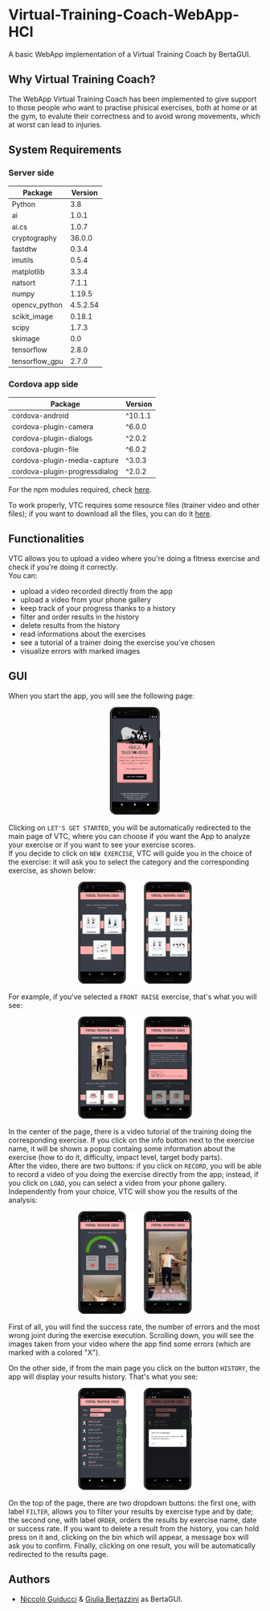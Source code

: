 # Virtual-Training-Coach-WebApp-HCI
A basic WebApp implementation of a Virtual Training Coach by BertaGUI.

## Why Virtual Training Coach? 
The WebApp Virtual Training Coach has been implemented to give support to those people who want to practise phisical exercises, both at home or at the gym, to evalute their correctness and to avoid wrong movements, which at worst can lead to injuries. 

## System Requirements 

### Server side
 
**Package** | **Version** 
---|--- 
Python | 3.8 
ai | 1.0.1
ai.cs | 1.0.7
cryptography | 36.0.0
fastdtw | 0.3.4
imutils | 0.5.4
matplotlib | 3.3.4
natsort | 7.1.1
numpy | 1.19.5
opencv_python | 4.5.2.54
scikit_image | 0.18.1
scipy | 1.7.3
skimage | 0.0
tensorflow | 2.8.0
tensorflow_gpu | 2.7.0

### Cordova app side

**Package** | **Version** 
---|--- 
cordova-android | ^10.1.1
cordova-plugin-camera | ^6.0.0
cordova-plugin-dialogs | ^2.0.2
cordova-plugin-file | ^6.0.2
cordova-plugin-media-capture | ^3.0.3
cordova-plugin-progressdialog | ^2.0.2

For the npm modules required, check [here](https://github.com/Nick22ll/Virtual-Training-Coach-App-HCI/blob/main/App/package-lock.json). <br>

To work properly, VTC requires some resource files (trainer video and other files); if you want to download all the files, you can do it [here](https://drive.google.com/file/d/1Qx_FE5WaXm0FS4aRXVI6bmg0wx46cz6M/view?usp=sharing).

## Functionalities
VTC allows you to upload a video where you're doing a fitness exercise and check if you're doing it correctly. <br>
You can:
- upload a video recorded directly from the app
- upload a video from your phone gallery
- keep track of your progress thanks to a history
- filter and order results in the history
- delete results from the history
- read informations about the exercises
- see a tutorial of a trainer doing the exercise you've chosen
- visualize errors with marked images

## GUI
When you start the app, you will see the following page:
<p align="center"><img src=sample_images/homepage.png width="20%"></p>

Clicking on `LET'S GET STARTED`, you will be automatically redirected to the main page of VTC, where you can choose if you want the App to analyze your exercise or if you want to see your exercise scores.<br>
If you decide to click on `NEW EXERCISE`, VTC will guide you in the choice of the exercise: it will ask you to select the category and the corresponding exercise, as shown below:
<p align="center"><img src=sample_images/category_choose_ex.png width="45%"></p>

For example, if you've selected a `FRONT RAISE` exercise, that's what you will see:
<p align="center"><img src=sample_images/front_raise.png width="45%"></p>

In the center of the page, there is a video tutorial of the training doing the corresponding exercise. If you click on the info button next to the exercise name, it will be shown a popup containg some information about the exercise (how to do it, difficulty, impact level, target body parts). <br>
After the video, there are two buttons: if you click on `RECORD`, you will be able to record a video of you doing the exercise directly from the app; instead, if you click on `LOAD`, you can select a video from your phone gallery. <br>
Independently from your choice, VTC will show you the results of the analysis:

<p align="center"><img src=sample_images/results_and_errorframe.png width="45%"></p>

First of all, you will find the success rate, the number of errors and the most wrong joint during the exercise execution. Scrolling down, you will see the images taken from your video where the app find some errors (which are marked with a colored "X"). 

On the other side, if from the main page you click on the button `HISTORY`, the app will display your results history. That's what you see:
<p align="center"><img src=sample_images/history.png width="45%"></p>

On the top of the page, there are two dropdown buttons: the first one, with label `FILTER`, allows you to filter your results by exercise type and by date; the second one, with label `ORDER`, orders the results by exercise name, date or success rate. If you want to delete a result from the history, you can hold press on it and, clicking on the bin which will appear, a message box will ask you to confirm. Finally, clicking on one result, you will be automatically redirected to the results page. 

## Authors
- [Niccolò Guiducci](https://github.com/Nick22ll) & [Giulia Bertazzini](https://github.com/GiuliaBertazzini) as BertaGUI.






